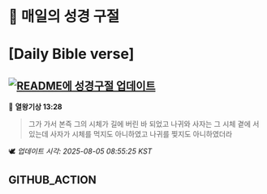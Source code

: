 # 🙏 매일의 성경 구절
# [Daily Bible verse]
## [![README에 성경구절 업데이트](https://github.com/DONGSUKA/first_test/actions/workflows/update-readme-bible.yml/badge.svg)](https://github.com/DONGSUKA/first_test/actions/workflows/update-readme-bible.yml)
<!-- START_BIBLE_VERSE -->
📖 **열왕기상 13:28**
> 그가 가서 본즉 그의 시체가 길에 버린 바 되었고 나귀와 사자는 그 시체 곁에 서 있는데 사자가 시체를 먹지도 아니하였고 나귀를 찢지도 아니하였더라

🕊️ _업데이트 시각: 2025-08-05 08:55:25 KST_
  <!-- END_BIBLE_VERSE -->
## GITHUB_ACTION
